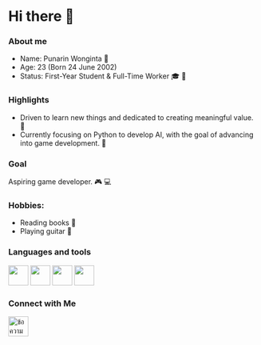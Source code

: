 # Hi there 👋
### About me 
* Name: Punarin Wonginta 🌟
* Age: 23 (Born 24 June 2002) 
* Status: First-Year Student & Full-Time Worker 🎓 💼

### Highlights
* Driven to learn new things and dedicated to creating meaningful value. 🔮
* Currently focusing on Python to develop AI, with the goal of advancing into game development. 🧩

### Goal
Aspiring game developer. 🎮 💻

### Hobbies: 
* Reading books 📖
* Playing guitar 🎸

### Languages and tools
<div>
<img src="https://encrypted-tbn0.gstatic.com/images?q=tbn:ANd9GcRZfLuviePOqQJ1yuhvxr80AsqV91Btr2rqZw&s" style="display: inline-block" width="40px" height="40px""> 
<img src="https://media.jvt.me/53239026de.png" style="display: inline-block" width="40px" height="40px"">
<img src="https://upload.wikimedia.org/wikipedia/commons/thumb/c/c3/Python-logo-notext.svg/1200px-Python-logo-notext.svg.png" style="display: inline-block" width="40px" height="40px">
<img src="https://upload.wikimedia.org/wikipedia/commons/thumb/3/35/Tux.svg/1200px-Tux.svg.png" style="display: inline-block" width="40px" height="40px">
</div>

### Connect with Me
<div>
<a href="https://www.instagram.com/ame.kaka?igsh=OHBlc2ZxcnYxZ3o5">
  <img src="https://upload.wikimedia.org/wikipedia/commons/thumb/9/95/Instagram_logo_2022.svg/1200px-Instagram_logo_2022.svg.png" alt="ข้อความสำรอง" width="40" height="40">
</a>
</div>
